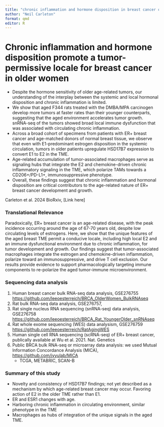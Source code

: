 ```yaml
---
title: "chronic inflammation and hormone disposition in breast cancer of older women"
author: "Neil Carleton"
format: qmd
editor: R
---
```



# Chronic inflammation and hormone disposition promote a tumor-permissive locale for breast cancer in older women

-   Despite the hormone sensitivity of older age-related tumors, our understanding of the interplay between the systemic and local hormonal disposition and chronic inflammation is limited.
-   We show that aged F344 rats treated with the DMBA/MPA carcinogen develop more tumors at faster rates than their younger counterparts, suggesting that the aged environment accelerates tumor growth. snRNA-seq of the tumors showed broad local immune dysfunction that was associated with circulating chronic inflammation.
-   Across a broad cohort of specimens from patients with ER+ breast cancer and age-matched donors of normal breast tissue, we observe that even with E1-predominant estrogen disposition in the systemic circulation, tumors in older patients upregulate HSD17B7 expression to convert E1 to E2 in the TME.
-   Age-related accumulation of tumor-associated macrophages serve as signaling hubs that integrate the E2 and chemokine-driven chronic inflammatory signaling in the TME, which polarize TAMs towards a CD206+/PD-L1+, immunosuppressive phenotype.
-   Overall, these findings suggest that chronic inflammation and hormonal disposition are critical contributors to the age-related nature of ER+ breast cancer development and growth.

Carleton et al. 2024 BioRxiv, \[Link here\]

### Translational Relevance

Paradoxically, ER+ breast cancer is an age-related disease, with the peak incidence occurring around the age of 67-70 years old, despite low circulating levels of estrogens. Here, we show that the unique features of the aged breast TME permit a conducive locale, including high local E2 and an immune dysfunctional environment due to chronic inflammation, for tumor development and growth. Our findings suggest that tumor-associated macrophages integrate the estrogen and chemokine-driven inflammation, polarize toward an immunosuppressive, and drive T cell exclusion. Our results provide evidence to support pharmacologically targeting immune components to re-polarize the aged tumor-immune microenvironment.

### Sequencing data analysis

1.  Human breast cancer bulk RNA-seq data analysis, GSE276755 https://github.com/leeoesterreich/BRCA_OlderWomen_BulkRNAseq
2.  Rat bulk RNA-seq data analysis, GSE276757, 
3.  Rat single nucleus RNA sequencing (snRNA-seq) data analysis, GSE276758 https://github.com/leeoesterreich/BRCA_Rat_YoungerOlder_snRNAseq
4.  Rat whole exome sequencing (WES) data analysism, GSE276759 https://github.com/leeoesterreich/RatAgingWES
5.  Human single cell RNA sequencing (scRNA-seq) of ER+ breast cancer, publically available at Wu et al. 2021. Nat. Genetics
6.  Public BRCA bulk RNA-seq or microarray data analysis: we used Mutual Information Concordance Analysis (MICA), https://github.com/jyyulab/MICA
    - TCGA, METABRIC, SCAN-B

### Summary of this study

-   Novelty and consistency of HSD17B7 findings; not yet described as a mechanism by which age-related breast cancer may occur. Favoring action of E2 in the older TME rather than E1.
-   ER and ESR1 changes with age.
-   Harboring chronic inflammation in circulating environment, similar phenotype in the TME
-   Macrophages as hubs of integration of the unique signals in the aged TME.
